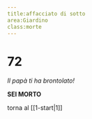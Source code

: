 ```yaml
---
title:affacciato di sotto
area:Giardino
class:morte
---
```

# 72
_Il papà ti ha brontolato!_

**SEI MORTO**

torna al [[1-start|1]]